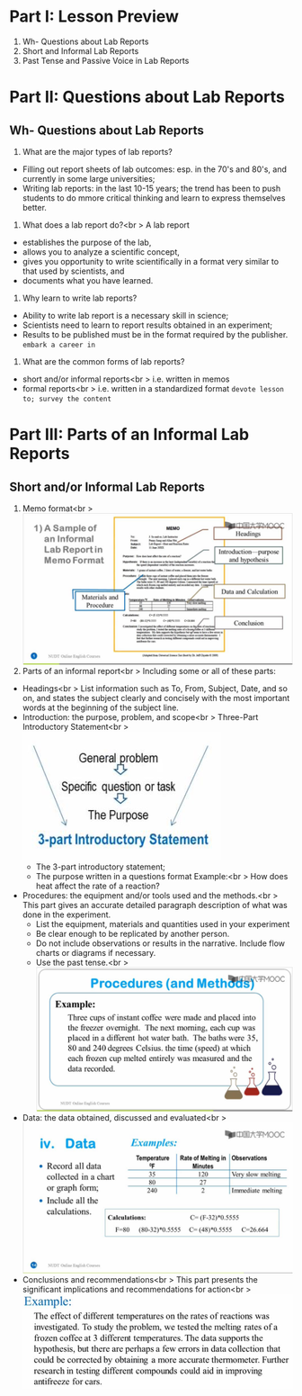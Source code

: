 # Part I: Lesson Preview
1. Wh- Questions about Lab Reports
1. Short and Informal Lab Reports
1. Past Tense and Passive Voice in Lab Reports

# Part II: Questions about Lab Reports
## Wh- Questions about Lab Reports
1. What are the major types of lab reports?
  * Filling out report sheets of lab outcomes: esp. in the 70's and 80's, and currently in some large universities;
  * Writing lab reports: in the last 10-15 years; the trend has been to push students to do mmore critical thinking and learn to express themselves better.
1. What does a lab report do?<br \>
A lab report 
  * establishes the purpose of the lab,
  * allows you to analyze a scientific concept,
  * gives you opportunity to write scientifically in a format very similar to that used by scientists, and 
  * documents what you have learned.
1. Why learn to write lab reports?
  * Ability to write lab report is a necessary skill in science;
  * Scientists need to learn to report results obtained in an experiment;
  * Results to be published must be in the format required by the publisher. `embark a career in`
1. What are the common forms of lab reports?
  * short and/or informal reports<br \>
    i.e. written in memos
  * formal reports<br \>
    i.e. written in a standardized format `devote lesson to; survey the content`

# Part III: Parts of an Informal Lab Reports
## Short and/or Informal Lab Reports
1. Memo format<br \>
  ![Alt text](./pic/26memoexa.jpg)
1. Parts of an informal report<br \>
  Including some or all of these parts:
  * Headings<br \>
    List information such as To, From, Subject, Date, and so on, and states the subject clearly and concisely with the most important words at the beginning of the subject line.
  * Introduction: the purpose, problem, and scope<br \>
  Three-Part Introductory Statement<br \>
  ![Alt text](./pic/26thpain.jpg)
    - The 3-part introductory statement;
    - The purpose written in a questions format
  Example:<br \>
    How does heat affect the rate of a reaction?
  * Procedures: the equipment and/or tools used and the methods.<br \>
  This part gives an accurate detailed paragraph description of what was done in the experiment.
    - List the equipment, materials and quantities used in your experiment
    - Be clear enough to be replicated by another person.
    - Do not include observations or results in the narrative. Include flow charts or diagrams if necessary.
    - Use the past tense.<br \>
    ![Alt text](./pic/26pro.jpg)
  * Data: the data obtained, discussed and evaluated<br \>
    ![Alt text](./pic/26data.jpg)
  * Conclusions and recommendations<br \>
    This part presents the significant implications and recommendations for action<br \>
    ![Alt text](./pic/26conrec.jpg)

